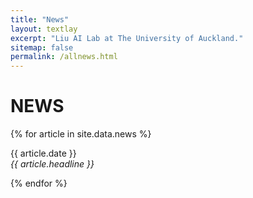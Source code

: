 ```yaml
---
title: "News"
layout: textlay
excerpt: "Liu AI Lab at The University of Auckland."
sitemap: false
permalink: /allnews.html
---
```


# NEWS

{% for article in site.data.news %}
<p>{{ article.date }} <br>
<em>{{ article.headline }}</em></p>
{% endfor %}
